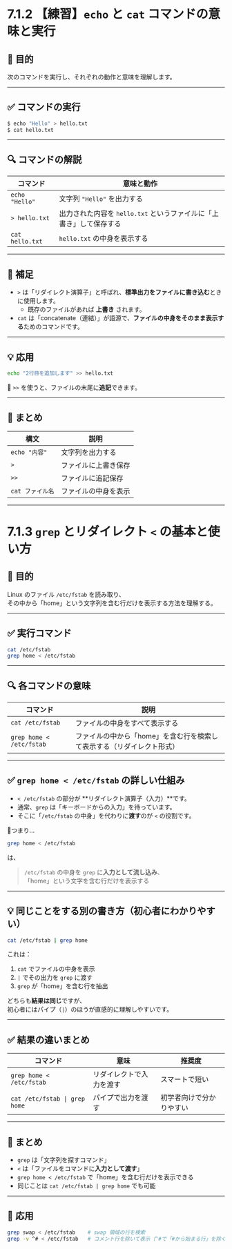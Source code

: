 # 7.1.2 【練習】`echo` と `cat` コマンドの意味と実行

## 🎯 目的

次のコマンドを実行し、それぞれの動作と意味を理解します。

---

## ✅ コマンドの実行

```bash
$ echo "Hello" > hello.txt
$ cat hello.txt
```

---

## 🔍 コマンドの解説

| コマンド                       | 意味と動作                                                                 |
|-------------------------------|--------------------------------------------------------------------------|
| `echo "Hello"`                | 文字列 `"Hello"` を出力する                                              |
| `> hello.txt`                 | 出力された内容を `hello.txt` というファイルに「上書き」して保存する     |
| `cat hello.txt`              | `hello.txt` の中身を表示する                                             |

---

## 📌 補足

- `>` は「リダイレクト演算子」と呼ばれ、**標準出力をファイルに書き込む**ときに使用します。
  - 既存のファイルがあれば **上書き** されます。
- `cat` は「concatenate（連結）」が語源で、**ファイルの中身をそのまま表示する**ためのコマンドです。

---

## 💡 応用

```bash
echo "2行目を追加します" >> hello.txt
```

🔁 `>>` を使うと、ファイルの末尾に**追記**できます。

---

## 📝 まとめ

| 構文                      | 説明                     |
|---------------------------|--------------------------|
| `echo "内容"`             | 文字列を出力する         |
| `>`                       | ファイルに上書き保存     |
| `>>`                      | ファイルに追記保存       |
| `cat ファイル名`          | ファイルの中身を表示     |

-----

# 7.1.3 `grep` とリダイレクト `<` の基本と使い方

## 🎯 目的

Linux のファイル `/etc/fstab` を読み取り、  
その中から「home」という文字列を含む行だけを表示する方法を理解する。

---

## ✅ 実行コマンド

```bash
cat /etc/fstab
grep home < /etc/fstab
```

---

## 🔍 各コマンドの意味

| コマンド | 説明 |
|----------|------|
| `cat /etc/fstab` | ファイルの中身をすべて表示する |
| `grep home < /etc/fstab` | ファイルの中から「home」を含む行を検索して表示する（リダイレクト形式） |

---

## ✅ `grep home < /etc/fstab` の詳しい仕組み

- `< /etc/fstab` の部分が **リダイレクト演算子（入力）**です。
- 通常、`grep` は「キーボードからの入力」を待っています。
- そこに「`/etc/fstab` の中身」を代わりに**渡す**のが `<` の役割です。

📌つまり…

```bash
grep home < /etc/fstab
```

は、

> `/etc/fstab` の中身を `grep` に**入力として流し込み**、  
> 「home」という文字を含む行だけを表示する

---

## 💡 同じことをする別の書き方（初心者にわかりやすい）

```bash
cat /etc/fstab | grep home
```

これは：

1. `cat` でファイルの中身を表示  
2. `|` でその出力を `grep` に渡す  
3. `grep` が「home」を含む行を抽出

どちらも**結果は同じ**ですが、  
初心者にはパイプ（`|`）のほうが直感的に理解しやすいです。

---

## ✅ 結果の違いまとめ

| コマンド | 意味 | 推奨度 |
|----------|------|--------|
| `grep home < /etc/fstab` | リダイレクトで入力を渡す | スマートで短い |
| `cat /etc/fstab \| grep home` | パイプで出力を渡す | 初学者向けで分かりやすい |

---

## 📝 まとめ

- `grep` は「文字列を探すコマンド」
- `<` は「ファイルをコマンドに**入力として渡す**」
- `grep home < /etc/fstab` で「home」を含む行だけを表示できる
- 同じことは `cat /etc/fstab | grep home` でも可能

---

## 🔁 応用

```bash
grep swap < /etc/fstab    # swap 領域の行を検索
grep -v ^# < /etc/fstab   # コメント行を除いて表示（^#で「#から始まる行」を除く）
```

